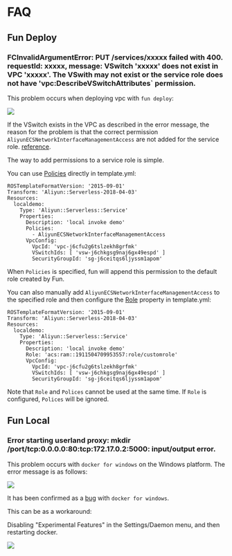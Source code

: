 
# FAQ

## Fun Deploy

### FCInvalidArgumentError: PUT /services/xxxxx failed with 400. requestId: xxxxx, message: VSwitch 'xxxxx' does not exist in VPC 'xxxxx'. The VSwith may not exist or the service role does not have 'vpc:DescribeVSwitchAttributes` permission.

This problem occurs when deploying vpc with `fun deploy`:

![](https://tan-blog.oss-cn-hangzhou.aliyuncs.com/img/20181214113413.png)

If the VSwitch exists in the VPC as described in the error message, the reason for the problem is that the correct permission `AliyunECSNetworkInterfaceManagementAccess` are not added for the service role. [reference](https://www.alibabacloud.com/help/doc-detail/72959.htm).


The way to add permissions to a service role is simple. 

You can use [Policies](https://github.com/aliyun/fun/blob/master/docs/specs/2018-04-03.md#aliyunserverlessservice) directly in template.yml:

```
ROSTemplateFormatVersion: '2015-09-01'
Transform: 'Aliyun::Serverless-2018-04-03'
Resources:
  localdemo:
    Type: 'Aliyun::Serverless::Service'
    Properties:
      Description: 'local invoke demo'
      Policies:
        - AliyunECSNetworkInterfaceManagementAccess
      VpcConfig:
        VpcId: 'vpc-j6cfu2g6tslzekh8grfmk'
        VSwitchIds: [ 'vsw-j6chkgsg9naj6gx49espd' ]
        SecurityGroupId: 'sg-j6ceitqs6ljyssm1apom'
```

When `Policies` is specified, fun will append this permission to the default role created by Fun.

You can also manually add `AliyunECSNetworkInterfaceManagementAccess` to the specified role and then configure the [Role](https://github.com/aliyun/fun/blob/master/docs/specs/2018-04-03.md#aliyunserverlessservice) property in template.yml:

```
ROSTemplateFormatVersion: '2015-09-01'
Transform: 'Aliyun::Serverless-2018-04-03'
Resources:
  localdemo:
    Type: 'Aliyun::Serverless::Service'
    Properties:
      Description: 'local invoke demo'
      Role: 'acs:ram::1911504709953557:role/customrole'
      VpcConfig:
        VpcId: 'vpc-j6cfu2g6tslzekh8grfmk'
        VSwitchIds: [ 'vsw-j6chkgsg9naj6gx49espd' ]
        SecurityGroupId: 'sg-j6ceitqs6ljyssm1apom'
```

Note that `Role` and `Polices` cannot be used at the same time. If `Role` is configured, `Polices` will be ignored.

## Fun Local

### Error starting userland proxy: mkdir /port/tcp:0.0.0.0:80:tcp:172.17.0.2:5000: input/output error.

This problem occurs with `docker for windows` on the Windows platform. The error message is as follows:

![](https://tan-blog.oss-cn-hangzhou.aliyuncs.com/img/20181214112210.png)

It has been confirmed as a [bug](https://github.com/docker/for-win/issues/573) with `docker for windows`.

This can be as a workaround:

Disabling "Experimental Features" in the Settings/Daemon menu, and then restarting docker.

![](https://tan-blog.oss-cn-hangzhou.aliyuncs.com/img/20181214112400.png)



